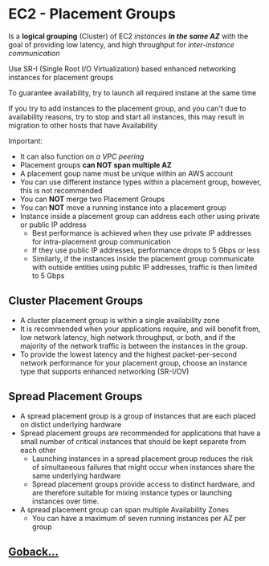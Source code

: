 # EC2 - Placement Groups

Is a **logical grouping** (Cluster) of EC2 _instances **in the same AZ**_ with the goal of providing low latency, and high throughput for _inter-instance communication_

Use SR-I (Single Root I/O Virtualization) based enhanced networking instances for placement groups

To guarantee availability, try to launch all required instane at the same time

If you try to add instances to the placement group, and you can't due to availability reasons, try to stop and start all instances, this may result in migration to other hosts that have Availability

Important:

- It can also function on _a VPC peering_
- Placement groups **can NOT span multiple AZ**
- A placement goup name must be unique within an AWS account
- You can use different instance types within a placement group, however, this is not recommended
- You can **NOT** merge two Placement Groups
- You can **NOT** move a running instance into a placement group
- Instance inside a placement group can address each other using private or public IP address
  - Best performance is achieved when they use private IP addresses for intra-placement group communication
  - If they use public IP addresses, performance drops to 5 Gbps or less
  - Similarly, if the instances inside the placement group communicate with outside entities using public IP addresses, traffic is then limited to 5 Gbps

## Cluster Placement Groups

- A cluster placement group is within a single availability zone
- It is recommended when your applications require, and will benefit from, low network latency, high network throughput, or both, and if the majority of the network traffic is between the instances in the group.
- To provide the lowest latency and the highest packet-per-second network performance for your placement group, choose an instance type that supports enhanced networking (SR-I/OV)

## Spread Placement Groups

- A spread placement group is a group of instances that are each placed on distict underlying hardware
- Spread placement groups are recommended for applications that have a small number of critical instances that should be kept separete from each other
  - Launching instances in a spread placement group reduces the risk of simultaneous failures that might occur when instances share the same underlying hardware
  - Spread placement groups provide access to distinct hardware, and are therefore suitable for mixing instance types or launching instances over time.
- A spread placement group can span multiple Availability Zones
  - You can have a maximum of seven running instances per AZ per group

## [Goback...](./index.md)